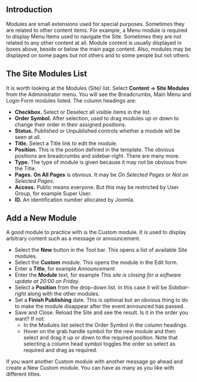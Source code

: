 <!-- Filename: J4.x:Getting_Started:_Adding_a_Module / Display title: Adding a Module -->

## Introduction

Modules are small extensions used for special purposes. Sometimes they
are related to other content items. For example, a Menu module is
required to display Menu Items used to navigate the Site. Sometimes they
are not related to any other content at all. Module content is usually
displayed in boxes above, beside or below the main page content. Also,
modules may be displayed on some pages but not others and to some people
but not others.

## The Site Modules List

It is worth looking at the Modules (Site) list. Select
**Content **→** Site Modules** from the Administrator menu. You will see
the Breadcrumbs, Main Menu and Login Form modules listed. The column
headings are:

- **Checkbox.** Select or Deselect all visible items in the list.
- **Order Symbol.** After selection, used to drag modules up or down to
  change their order in their assigned positions.
- **Status.** Published or Unpublished controls whether a module will be
  seen at all.
- **Title.** Select a Title link to edit the module.
- **Position.** This is the position defined in the template. The
  obvious positions are breadcrumbs and sidebar-right. There are many
  more.
- **Type.** The type of module is given because it may not be obvious
  from the Title.
- **Pages.** **On All Pages** is obvious. It may be *On Selected Pages*
  or *Not on Selected Pages*.
- **Access.** Public means everyone. But this may be restricted by User
  Group, for example Super User.
- **ID.** An identification number allocated by Joomla.

## Add a New Module

A good module to practice with is the Custom module. It is used to
display arbitrary content such as a message or announcement.

- Select the **New** button in the Tool bar. This opens a list of
  available Site modules.
- Select the **Custom** module. This opens the module in the Edit form.
- Enter a **Title**, for example *Announcement*.
- Enter the **Module** text, for example *This site is closing for a
  software update at 20:00 on Friday*.
- Select a **Position** from the drop-down list. In this case it will be
  *Sidebar-right* along with the other modules.
- Set a **Finish Publishing** date. This is optional but an obvious
  thing to do to make the module disappear after the event announced has
  passed.
- Save and Close. Reload the Site and see the result. Is it in the order
  you want? If not:
  - In the Modules list select the Order Symbol in the column headings.
  - Hover on the grab handle symbol for the new module and then select
    and drag it up or down to the required position. Note that selecting
    a column head symbol toggles the order so select as required and
    drag as required.

If you want another Custom module with another message go ahead and
create a New Custom module. You can have as many as you like with
different titles.
